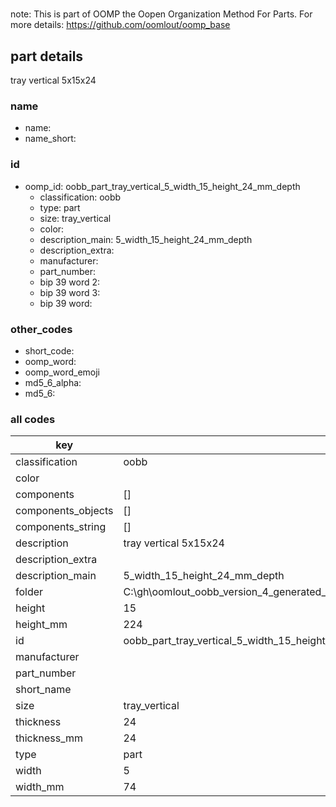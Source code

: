 #   

note: This is part of OOMP the Oopen Organization Method For Parts. For more details: https://github.com/oomlout/oomp_base

##  part details



tray vertical 5x15x24

### name
* name: 
* name_short: 
### id
* oomp_id: oobb_part_tray_vertical_5_width_15_height_24_mm_depth
  * classification: oobb
  * type: part
  * size: tray_vertical
  * color: 
  * description_main: 5_width_15_height_24_mm_depth
  * description_extra: 
  * manufacturer: 
  * part_number: 
  * bip 39 word 2: 
  * bip 39 word 3: 
  * bip 39 word: 

### other_codes
* short_code: 
* oomp_word: 
* oomp_word_emoji 
* md5_6_alpha: 
* md5_6: 









### all codes 
| key | value |  
| --- | --- |  
| classification | oobb |  
| color |  |  
| components | [] |  
| components_objects | [] |  
| components_string | [] |  
| description | tray vertical 5x15x24 |  
| description_extra |  |  
| description_main | 5_width_15_height_24_mm_depth |  
| folder | C:\gh\oomlout_oobb_version_4_generated_parts\things\oobb_part_tray_vertical_5_width_15_height_24_mm_depth |  
| height | 15 |  
| height_mm | 224 |  
| id | oobb_part_tray_vertical_5_width_15_height_24_mm_depth |  
| manufacturer |  |  
| part_number |  |  
| short_name |  |  
| size | tray_vertical |  
| thickness | 24 |  
| thickness_mm | 24 |  
| type | part |  
| width | 5 |  
| width_mm | 74 |  
